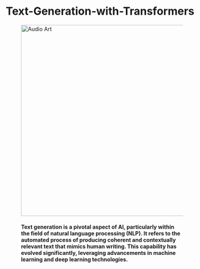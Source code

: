 # Text-Generation-with-Transformers

<figure>
        <img src="https://www.researchgate.net/publication/363765406/figure/fig1/AS:11431281085833161@1663902465850/Illustration-of-transformer-based-text-generation.png" alt ="Audio Art" style='width:800px;height:500px;'>
        <figcaption>

#### Text generation is a pivotal aspect of AI, particularly within the field of natural language processing (NLP). It refers to the automated process of producing coherent and contextually relevant text that mimics human writing. This capability has evolved significantly, leveraging advancements in machine learning and deep learning technologies.        




